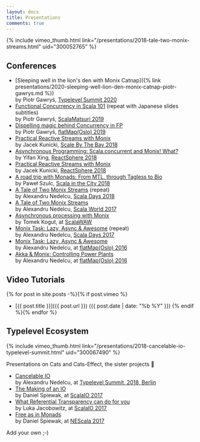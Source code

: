 ```yaml
---
layout: docs
title: Presentations
comments: true
---
```


{% include vimeo_thumb.html link="/presentations/2018-tale-two-monix-streams.html" uid="300052765" %}

## Conferences

- [Sleeping well in the lion's den with Monix Catnap]({% link presentations/2020-sleeping-well-lion-den-monix-catnap-piotr-gawrys.md %})<br/>
  by Piotr Gawryś, [Typelevel Summit 2020](https://typelevel.org/event/2020-03-summit-nyc/)
- [Functional Concurrency in Scala 101](./2019-functional-concurrency-in-scala-101.html) (repeat with Japanese slides subtitles)<br />
  by Piotr Gawryś, [ScalaMatsuri 2019](https://2019.scalamatsuri.org/index_en.html)
- [Dispelling magic behind Concurrency in FP](./2019-dispelling-magic-behind-concurrency-in-fp.html)<br />
  by Piotr Gawryś, [flatMap(Oslo) 2019](https://2019.flatmap.no/)
- [Practical Reactive Streams with Monix](./2018-practical-reactive-streams-jacek-kunicki-sbtb.html)<br />
  by Jacek Kunicki, [Scale By The Bay 2018](https://scalebythebay2018.sched.com/)
- [Asynchronous Programming: Scala.concurrent and Monix! What?](./2018-async-programming-yifan-xing.html)<br />
  by Yifan Xing, [ReactSphere 2018](https://react.sphere.it/)
- [Practical Reactive Streams with Monix](./2018-practical-reactive-streams-jacek-kunicki.html)<br />
  by Jacek Kunicki, [ReactSphere 2018](https://react.sphere.it/)
- [A road trip with Monads: From MTL, through Tagless to Bio](./2018-road-trip-monads-mtl-tagless-bio.html)<br />
  by Paweł Szulc, [Scala in the City 2018](https://twitter.com/scalainthecity)
- [A Tale of Two Monix Streams](./2018-tale-two-monix-streams.html) (repeat)<br />
  by Alexandru Nedelcu, [Scala Days 2018](https://eu.scaladays.org/)
- [A Tale of Two Monix Streams](./2017-tale-two-monix-streams.html)<br />
  by Alexandru Nedelcu, [Scala World 2017](https://scala.world/)
- [Asynchronous processing with Monix](./2017-async-processing-monix-tomek-kogut.html)<br />
  by Tomek Kogut, at [ScalaWAW](https://www.meetup.com/ScalaWAW/)
- [Monix Task: Lazy, Async &amp; Awesome](./2017-task-scaladays.html) (repeat)<br />
  by Alexandru Nedelcu, [Scala Days 2017](https://scaladays.org/archive/copenhagen2017.html)
- [Monix Task: Lazy, Async &amp; Awesome](./2016-task-flatmap-oslo.html)<br />
  by Alexandru Nedelcu, at [flatMap(Oslo) 2016](http://2016.flatmap.no/)
- [Akka &amp; Monix: Controlling Power Plants](./2016-akka-monix-typelevel.html)<br />
  by Alexandru Nedelcu, at [flatMap(Oslo) 2016](http://2016.flatmap.no/)

## Video Tutorials

{% for post in site.posts -%}{% if post.vimeo %}
- [{{ post.title }}]({{ post.url }}) ({{ post.date | date: "%b %Y" }})
{% endif %}{% endfor %}

## Typelevel Ecosystem

{% include vimeo_thumb.html link="/presentations/2018-cancelable-io-typelevel-summit.html" uid="300067490" %}

Presentations on Cats and Cats-Effect, the sister projects 🙂

- [Cancelable IO](./2018-cancelable-io-typelevel-summit.html)<br/>
  by Alexandru Nedelcu, at [Typelevel Summit, 2018, Berlin](https://typelevel.org/event/2018-05-summit-berlin/)
- [The Making of an IO](https://www.youtube.com/watch?v=g_jP47HFpWA)<br/>
  by Daniel Spiewak, at [ScalaIO 2017](https://scala.io/2017/)
- [What Referential Transparency can do for you](https://www.youtube.com/watch?v=X-cEGEJMx_4)<br/>
  by Luka Jacobowitz, at [ScalaIO 2017](https://scala.io/2017/)
- [Free as in Monads](https://www.youtube.com/watch?v=aKUQUIHRGec)<br/>
  by Daniel Spiewak, at [NEScala 2017](http://www.nescala.org/2017)

Add your own ;-)
